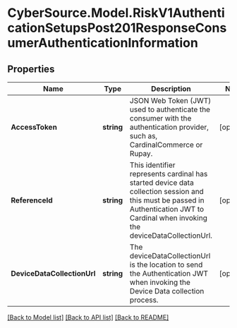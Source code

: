 # CyberSource.Model.RiskV1AuthenticationSetupsPost201ResponseConsumerAuthenticationInformation
## Properties

Name | Type | Description | Notes
------------ | ------------- | ------------- | -------------
**AccessToken** | **string** | JSON Web Token (JWT) used to authenticate the consumer with the authentication provider, such as, CardinalCommerce or Rupay.  | [optional] 
**ReferenceId** | **string** | This identifier represents cardinal has started device data collection session and this must be passed in Authentication JWT to Cardinal when invoking the deviceDataCollectionUrl.  | [optional] 
**DeviceDataCollectionUrl** | **string** | The deviceDataCollectionUrl is the location to send the Authentication JWT when invoking the Device Data collection process.  | [optional] 

[[Back to Model list]](../README.md#documentation-for-models) [[Back to API list]](../README.md#documentation-for-api-endpoints) [[Back to README]](../README.md)

